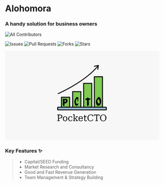 # Alohomora  

### A handy solution for business owners  

<!-- ALL-CONTRIBUTORS-BADGE:START - Do not remove or modify this section -->
![All Contributors](https://img.shields.io/github/contributors/shv-om/alohomora-execute22?style=for-the-badge)
<!-- ALL-CONTRIBUTORS-BADGE:END -->  
  
![Issues](https://img.shields.io/github/issues/shv-om/alohomora-execute22?style=for-the-badge)
![Pull Requests](https://img.shields.io/github/issues-pr/shv-om/alohomora-execute22?style=for-the-badge)
![Forks](https://img.shields.io/github/forks/shv-om/alohomora-execute22?style=for-the-badge)
![Stars](https://img.shields.io/github/stars/shv-om/alohomora-execute22?style=for-the-badge)

![baner.png](assets/banner.png)

### Key Features ✨
> * Capital/SEED Funding
> * Market Research and Consultancy
> * Good and Fast Revenue Generation
> * Team Management & Strategy Building

